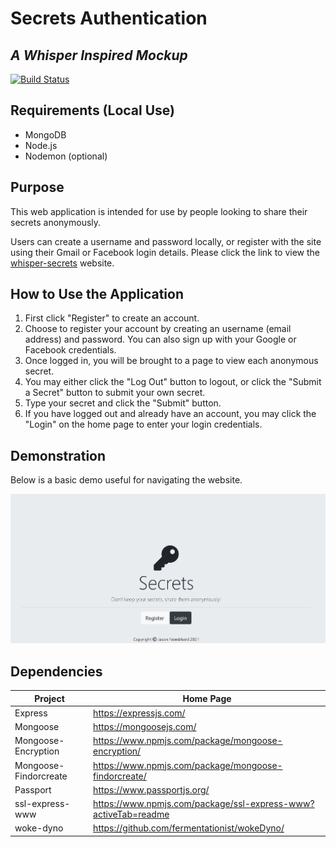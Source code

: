 # Secrets Authentication

## _A Whisper Inspired Mockup_

[![Build Status](https://travis-ci.org/joemccann/dillinger.svg?branch=master)](https://travis-ci.org/joemccann/dillinger)

## Requirements (Local Use)

- MongoDB
- Node.js
- Nodemon (optional)

## Purpose

This web application is intended for use by people looking to share their secrets anonymously.

Users can create a username and password locally, or register with the site using their Gmail or Facebook login details. Please click the link to view the [whisper-secrets](https://whisper-secrets.herokuapp.com/) website.

## How to Use the Application

1. First click "Register" to create an account.
2. Choose to register your account by creating an username (email address) and password. You can also sign up with your Google or Facebook credentials.
3. Once logged in, you will be brought to a page to view each anonymous secret.
4. You may either click the "Log Out" button to logout, or click the "Submit a Secret" button to submit your own secret.
5. Type your secret and click the "Submit" button.
6. If you have logged out and already have an account, you may click the "Login" on the home page to enter your login credentials.

## Demonstration

Below is a basic demo useful for navigating the website.

![Whisper_Mockup](/public/css/images/secrets_authentication.gif)

## Dependencies

| Project               | Home Page                                                        |
| --------------------- | ---------------------------------------------------------------- |
| Express               | <https://expressjs.com/>                                         |
| Mongoose              | <https://mongoosejs.com/>                                        |
| Mongoose-Encryption   | <https://www.npmjs.com/package/mongoose-encryption/>             |
| Mongoose-Findorcreate | <https://www.npmjs.com/package/mongoose-findorcreate/>           |
| Passport              | <https://www.passportjs.org/>                                    |
| ssl-express-www       | <https://www.npmjs.com/package/ssl-express-www?activeTab=readme> |
| woke-dyno             | <https://github.com/fermentationist/wokeDyno/>                   |
